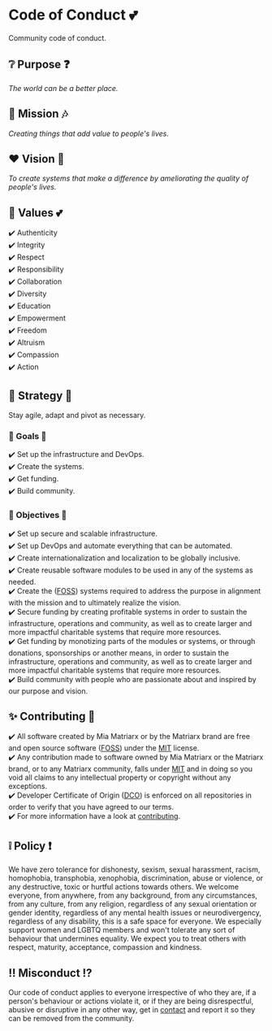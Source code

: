 # Code of Conduct 💕

Community code of conduct.

## ❔ Purpose ❓

*The world can be a better place.*

## 🎨 Mission 🎶

*Creating things that add value to people's lives.*

## ❤️ Vision 🔮

*To create systems that make a difference by ameliorating the quality of people's lives.*

## 🌈 Values 💕

✔️ Authenticity\
✔️ Integrity\
✔️ Respect\
✔️ Responsibility\
✔️ Collaboration\
✔️ Diversity\
✔️ Education\
✔️ Empowerment\
✔️ Freedom\
✔️ Altruism\
✔️ Compassion\
✔️ Action

## 🏰 Strategy 🚀

Stay agile, adapt and pivot as necessary.

### 🏰 Goals 🚀

✔️ Set up the infrastructure and DevOps.\
✔️ Create the systems.\
✔️ Get funding.\
✔️ Build community.

### 🏰 Objectives 🚀

✔️ Set up secure and scalable infrastructure.\
✔️ Set up DevOps and automate everything that can be automated.\
✔️ Create internationalization and localization to be globally inclusive.\
✔️ Create reusable software modules to be used in any of the systems as needed.\
✔️ Create the ([FOSS](https://en.wikipedia.org/wiki/Free_and_open-source_software)) systems required to address the purpose in alignment with the mission and to ultimately realize the vision.\
✔️ Secure funding by creating profitable systems in order to sustain the infrastructure, operations and community, as well as to create larger and more impactful charitable systems that require more resources.\
✔️ Get funding by monotizing parts of the modules or systems, or through donations, sponsorships or another means, in order to sustain the infrastructure, operations and community, as well as to create larger and more impactful charitable systems that require more resources.\
✔️ Build community with people who are passionate about and inspired by our purpose and vision.

## ✨ Contributing 💫

✔️ All software created by Mia Matriarx or by the Matriarx brand are free and open source software ([FOSS](https://en.wikipedia.org/wiki/Free_and_open-source_software)) under the [MIT](https://github.com/miamatriarx/miamatriarx/blob/main/license.md) license.\
✔️ Any contribution made to software owned by Mia Matriarx or the Matriarx brand, or to any Matriarx community, falls under [MIT](https://github.com/miamatriarx/miamatriarx/blob/main/license.md) and in doing so you void all claims to any intellectual property or copyright without any exceptions.\
✔️ Developer Certificate of Origin ([DCO](https://en.wikipedia.org/wiki/Developer_Certificate_of_Origin)) is enforced on all repositories in order to verify that you have agreed to our terms.\
✔️ For more information have a look at [contributing](https://github.com/miamatriarx/miamatriarx/blob/main/contributing.md).

## ❕ Policy ❗

We have zero tolerance for dishonesty, sexism, sexual harassment, racism, homophobia, transphobia, xenophobia, discrimination, abuse or violence, or any destructive, toxic or hurtful actions towards others.  We welcome everyone, from anywhere, from any background, from any circumstances, from any culture, from any religion, regardless of any sexual orientation or gender identity, regardless of any mental health issues or neurodivergency, regardless of any disability, this is a safe space for everyone.  We especially support women and LGBTQ members and won't tolerate any sort of behaviour that undermines equality.  We expect you to treat others with respect, maturity, acceptance, compassion and kindness.

## ‼️ Misconduct ⁉️

Our code of conduct applies to everyone irrespective of who they are, if a person's behaviour or actions violate it, or if they are being disrespectful, abusive or disruptive in any other way, get in [contact](https://github.com/miamatriarx/miamatriarx/blob/main/support.md) and report it so they can be removed from the community.
